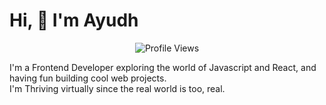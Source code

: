 # Hi, :wave: I'm Ayudh 
<p align="center>
  <img src="https://streak-stats.demolab.com?user=makersmecca&theme=tokyonight&border_radius=6&date_format=M%20j%5B%2C%20Y%5D" alt="stats" />
</p>
<p align="center">
  <img src="https://komarev.com/ghpvc/?username=makersmecca&base=1093" alt="Profile Views" />
</p>
I'm a Frontend Developer exploring the world of Javascript and React, and having fun building cool web projects.</br>
I'm Thriving virtually since the real world is too, real.

